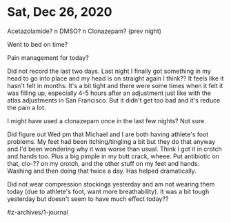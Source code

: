 # Sat, Dec 26, 2020
Acetazolamide? n
DMSO? n
Clonazepam? 
(prev night)

Went to bed on time? 

Pain management for today? 

Did not record the last two days. 
Last night I finally got something in my head to go into place and my head is on straight again I think?? It feels like it hasn't felt in months. It's a bit tight and there were some times when it felt it was filling up, especially 4-5 hours after an adjustment just like with the atlas adjustments in San Francisco. But it didn't get too bad and it's reduce the pain a lot. 

I might have used a clonazepam once in the last few nights? Not sure.

Did figure out Wed pm that Michael and I are both having athlete's foot problems. My feet had been itching/tingling a bit but they do that anyway and I'd been wondering why it was worse than usual. Think I got it in crotch and hands too. Plus a big pimple in my butt crack, wheee. Put antibiotic on that, clo-?? on my crotch, and the other stuff on my feet and hands. Washing and then doing that twice a day. Has helped dramatically. 

Did not wear compression stockings yesterday and am not wearing them today (due to athlete's foot, want more breathability). It was a bit tough yesterday but doesn't seem to have much effect today??

#z-archives/1-journal